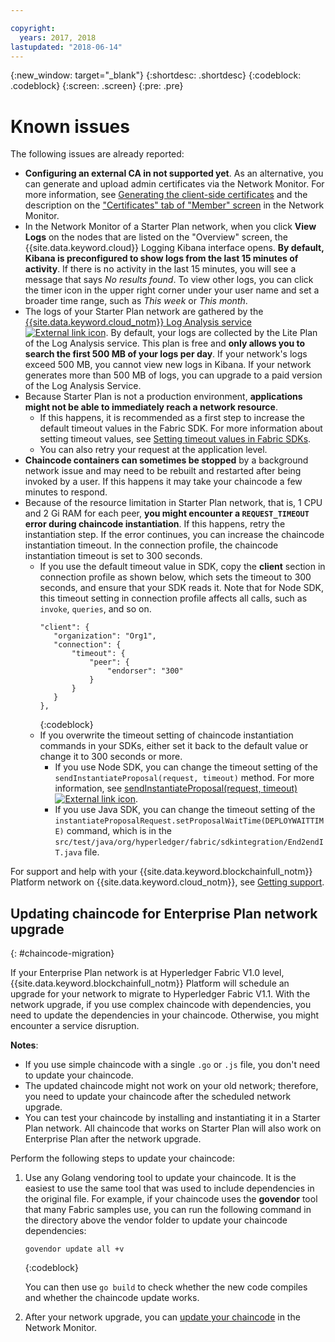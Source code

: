```yaml
---

copyright:
  years: 2017, 2018
lastupdated: "2018-06-14"
---
```


{:new_window: target="_blank"}
{:shortdesc: .shortdesc}
{:codeblock: .codeblock}
{:screen: .screen}
{:pre: .pre}


# Known issues

The following issues are already reported:
- **Configuring an external CA in not supported yet**. As an alternative, you can generate and upload admin certificates via the Network Monitor. For more information, see [Generating the client-side certificates](v10_application.html#generating-the-client-side-certificates) and the description on the ["Certificates" tab of "Member" screen](v10_dashboard.html#members) in the Network Monitor.  
- In the Network Monitor of a Starter Plan network, when you click **View Logs** on the nodes that are listed on the "Overview" screen, the {{site.data.keyword.cloud}} Logging Kibana interface opens. **By default, Kibana is preconfigured to show logs from the last 15 minutes of activity**. If there is no activity in the last 15 minutes, you will see a message that says *No results found*. To view other logs, you can click the timer icon in the upper right corner under your user name and set a broader time range, such as *This week* or *This month*.  
- The logs of your Starter Plan network are gathered by the [{{site.data.keyword.cloud_notm}} Log Analysis service ![External link icon](images/external_link.svg "External link icon")](https://console.bluemix.net/catalog/services/log-analysis). By default, your logs are collected by the Lite Plan of the Log Analysis service. This plan is free and **only allows you to search the first 500 MB of your logs per day**. If your network's logs exceed 500 MB, you cannot view new logs in Kibana. If your network generates more than 500 MB of logs, you can upgrade to a paid version of the Log Analysis Service.  
- Because Starter Plan is not a production environment, **applications might not be able to immediately reach a network resource**.
  - If this happens, it is recommended as a first step to increase the default timeout values in the Fabric SDK. For more information about setting timeout values, see [Setting timeout values in Fabric SDKs](v10_application.html#set-timeout-in-sdk).
  - You can also retry your request at the application level.  
- **Chaincode containers can sometimes be stopped** by a background network issue and may need to be rebuilt and restarted after being invoked by a user. If this happens it may take your chaincode a few minutes to respond.
- Because of the resource limitation in Starter Plan network, that is, 1 CPU and 2 Gi RAM for each peer, **you might encounter a `REQUEST_TIMEOUT` error during chaincode instantiation**. If this happens, retry the instantiation step. If the error continues, you can increase the chaincode instantiation timeout. In the connection profile, the chaincode instantiation timeout is set to 300 seconds.
  - If you use the default timeout value in SDK, copy the **client** section in connection profile as shown below, which sets the timeout to 300 seconds, and ensure that your SDK reads it. Note that for Node SDK, this timeout setting in connection profile affects all calls, such as `invoke`, `queries`, and so on.
    ```
    "client": {
       "organization": "Org1",
       "connection": {
           "timeout": {
               "peer": {
                   "endorser": "300"
               }
           }
       }
    },
    ```
    {:codeblock}
  - If you overwrite the timeout setting of chaincode instantiation commands in your SDKs, either set it back to the default value or change it to 300 seconds or more.
    - If you use Node SDK, you can change the timeout setting of the `sendInstantiateProposal(request, timeout)` method. For more information, see [sendInstantiateProposal(request, timeout) ![External link icon](images/external_link.svg "External link icon")](https://fabric-sdk-node.github.io/Channel.html#sendInstantiateProposal).
    - If you use Java SDK, you can change the timeout setting of the `instantiateProposalRequest.setProposalWaitTime(DEPLOYWAITTIME)` command, which is in the `src/test/java/org/hyperledger/fabric/sdkintegration/End2endIT.java` file.

For support and help with your {{site.data.keyword.blockchainfull_notm}} Platform network on {{site.data.keyword.cloud_notm}}, see [Getting support](ibmblockchain_support.html).


## Updating chaincode for Enterprise Plan network upgrade
{: #chaincode-migration}

If your Enterprise Plan network is at Hyperledger Fabric V1.0 level, {{site.data.keyword.blockchainfull_notm}} Platform will schedule an upgrade for your network to migrate to Hyperledger Fabric V1.1. With the network upgrade, if you use complex chaincode with dependencies, you need to update the dependencies in your chaincode. Otherwise, you might encounter a service disruption.

**Notes**:
- If you use simple chaincode with a single `.go` or `.js` file, you don't need to update your chaincode.
- The updated chaincode might not work on your old network; therefore, you need to update your chaincode after the scheduled network upgrade.
- You can test your chaincode by installing and instantiating it in a Starter Plan network. All chaincode that works on Starter Plan will also work on Enterprise Plan after the network upgrade.

Perform the following steps to update your chaincode:
1. Use any Golang vendoring tool to update your chaincode. It is the easiest to use the same tool that was used to include dependencies in the original file. For example, if your chaincode uses the **govendor** tool that many Fabric samples use, you can run the following command in the directory above the vendor folder to update your chaincode dependencies:
    ```
    govendor update all +v
    ```
    {:codeblock}

    You can then use `go build` to check whether the new code compiles and whether the chaincode update works.

2. After your network upgrade, you can [update your chaincode](howto/install_instantiate_chaincode.html#updating-a-chaincode) in the Network Monitor.

